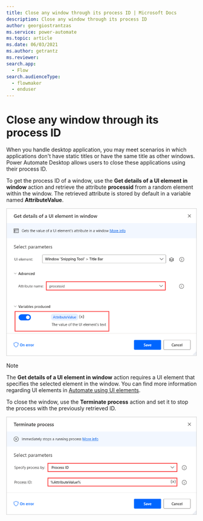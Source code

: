 ```yaml
---
title: Close any window through its process ID | Microsoft Docs
description: Close any window through its process ID
author: georgiostrantzas
ms.service: power-automate
ms.topic: article
ms.date: 06/03/2021
ms.author: getrantz
ms.reviewer:
search.app: 
  - Flow
search.audienceType: 
  - flowmaker
  - enduser
---
```


# Close any window through its process ID

When you handle desktop application, you may meet scenarios in which applications don't have static titles or have the same title as other windows. Power Automate Desktop allows users to close these applications using their process ID. 

To get the process ID of a window, use the **Get details of a UI element in window** action and retrieve the attribute **processid** from a random element within the window. The retrieved attribute is stored by default in a variable named **AttributeValue**.

![The configured Get details of a UI element in window action.](media/close-window-process-id/get-details-ui-element-action.png)

> [!NOTE]
> The **Get details of a UI element in window** action requires a UI element that specifies the selected element in the window. You can find more information regarding UI elements in [Automate using UI elements](../ui-elements.md).

To close the window, use the **Terminate process** action and set it to stop the process with the previously retrieved ID.

![The configured Terminate process action.](media/close-window-process-id/terminate-process-action.png)